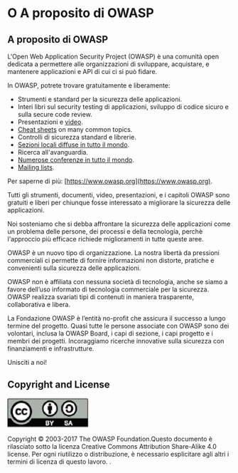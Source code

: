 # O A proposito di OWASP

## A proposito di OWASP

L'Open Web Application Security Project (OWASP) è una comunità open dedicata a permettere alle organizzazioni di sviluppare, acquistare, e mantenere applicazioni e API di cui ci si può fidare.

In OWASP, potrete trovare gratuitamente e liberamente:

* Strumenti e standard per la sicurezza delle applicazioni.
* Interi libri sul security testing di applicazioni, sviluppo di codice sicuro e sulla secure code review.
* Presentazioni e [video](https://www.youtube.com/user/OWASPGLOBAL).
* [Cheat sheets](https://www.owasp.org/index.php/OWASP_Cheat_Sheet_Series) on many common topics.
* Controlli di sicurezza standard e librerie.
* [Sezioni locali diffuse in tutto il mondo](https://www.owasp.org/index.php/OWASP_Chapter).
* Ricerca all'avanguardia.
* [Numerose conferenze in tutto il mondo](https://www.owasp.org/index.php/Category:OWASP_AppSec_Conference).
* [Mailing lists](https://lists.owasp.org/mailman/listinfo).

Per saperne di più: [https://www.owasp.org](https://www.owasp.org).

Tutti gli strumenti, documenti, video, presentazioni, e i capitoli OWASP sono gratuiti e liberi per chiunque fosse interessato a migliorare la sicurezza delle applicazioni.

Noi sosteniamo che si debba affrontare la sicurezza delle applicazioni come un problema delle persone, dei processi e della tecnologia, perchè l'approccio più efficace richiede miglioramenti in tutte queste aree.

OWASP è un nuovo tipo di organizzazione.  La nostra libertà da pressioni commerciali ci permette di fornire informazioni non distorte, pratiche e convenienti sulla sicurezza delle applicazioni. 

OWASP non è affiliata con nessuna società di tecnologia, anche se siamo a favore dell’uso informato di tecnologia commerciale per la sicurezza. OWASP realizza svariati tipi di contenuti in maniera trasparente, collaborativa e libera. 

La Fondazione OWASP è l’entità no-profit che assicura il successo a lungo termine del progetto. Quasi tutte le persone associate con OWASP sono dei volontari, inclusa la OWASP Board, i capi di sezione, i capi progetto e i membri dei progetti. Incoraggiamo ricerche innovative sulla sicurezza con finanziamenti e infrastrutture.

Unisciti a noi!

## Copyright and License

![license](images/license.png)

Copyright © 2003-2017 The OWASP Foundation.Questo documento è rilasciato sotto la licenza Creative Commons Attribution Share-Alike 4.0 license. Per ogni riutilizzo o distribuzione, è necessario esplicitare agli altri i termini di licenza di questo lavoro.
.

